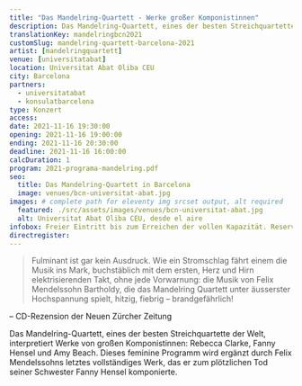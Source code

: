 ```yaml
---
title: "Das Mandelring-Quartett - Werke großer Komponistinnen"
description: Das Mandelring-Quartett, eines der besten Streichquartette der Welt, interpretiert Werke von den großen Komponistinnen Rebecca Clarke, Fanny Hensel und Amy Beach.
translationKey: mandelringbcn2021
customSlug: mandelring-quartett-barcelona-2021
artist: [mandelringquartett]
venue: [universitatabat]
location: Universitat Abat Oliba CEU
city: Barcelona
partners:
  - universitatabat
  - konsulatbarcelona
type: Konzert
access:
date: 2021-11-16 19:30:00
opening: 2021-11-16 19:00:00
ending: 2021-11-16 20:30:00
deadline: 2021-11-16 16:00:00
calcDuration: 1
program: 2021-programa-mandelring.pdf
seo:
  title: Das Mandelring-Quartett in Barcelona
  image: venues/bcn-universitat-abat.jpg
images: # complete path for eleventy img srcset output, alt required
  featured: ./src/assets/images/venues/bcn-universitat-abat.jpg
  alt: Universitat Abat Oliba CEU, desde el aire
infobox: Freier Eintritt bis zum Erreichen der vollen Kapazität. Reservierte Plätze nur mit persönlicher Einladung durch die Fundación Goethe.
directregister:
---
```


> Fulminant ist gar kein Ausdruck. Wie ein Stromschlag fährt einem die Musik ins Mark, buchstäblich mit dem ersten, Herz und Hirn elektrisierenden Takt, ohne jede Vorwarnung: die Musik von Felix Mendelssohn Bartholdy, die das Mandelring Quartett unter äusserster Hochspannung spielt, hitzig, fiebrig – brandgefährlich!

– CD-Rezension der Neuen Zürcher Zeitung

Das Mandelring-Quartett, eines der besten Streichquartette der Welt, interpretiert Werke von großen Komponistinnen: Rebecca Clarke, Fanny Hensel und Amy Beach. Dieses feminine Programm wird ergänzt durch Felix Mendelssohns letztes vollständiges Werk, das er zum plötzlichen Tod seiner Schwester Fanny Hensel komponierte.
